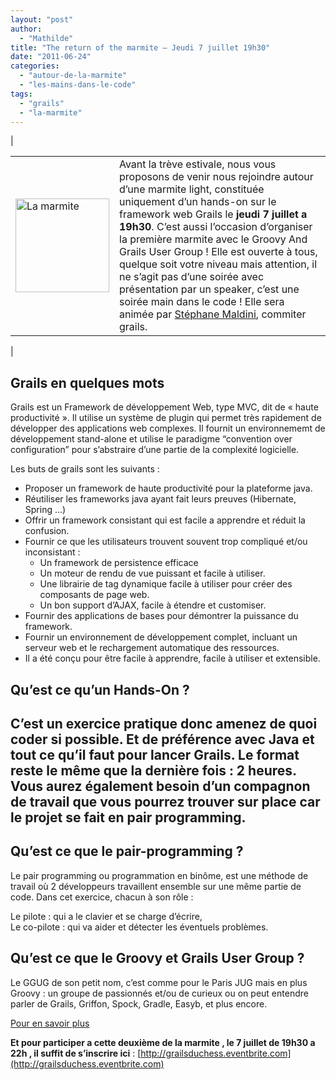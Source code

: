 ```yaml
---
layout: "post"
author: 
  - "Mathilde"
title: "The return of the marmite – Jeudi 7 juillet 19h30"
date: "2011-06-24"
categories: 
  - "autour-de-la-marmite"
  - "les-mains-dans-le-code"
tags: 
  - "grails"
  - "la-marmite"
---
```


| <table style="border-style:none"><tbody><tr><td><img class="alignleft" src="/assets/2011/06/2011-06-24-the-return-of-the-marmite-jeudi-7-juillet-19h30/logo-marmite.png" alt="La marmite" width="150" height="150"></td><td>Avant la trève estivale, nous vous proposons de venir nous rejoindre autour d’une marmite light, constituée uniquement d’un hands-on sur le framework web Grails le<strong> jeudi 7 juillet a 19h30</strong>. C’est aussi l’occasion d’organiser la première marmite avec le Groovy And Grails User Group ! Elle est ouverte à tous, quelque soit votre niveau mais attention, il ne s’agit pas d’une soirée avec présentation par un speaker, c’est une soirée main dans le code ! Elle sera animée par <a href="http://twitter.com/#!/smaldini">Stéphane Maldini</a>, commiter grails.</td></tr></tbody></table> |

## **Grails en quelques mots**

Grails est un Framework de développement Web, type MVC, dit de « haute productivité ». Il utilise un système de plugin qui permet très rapidement de développer des applications web complexes. Il fournit un environnememt de développement stand-alone et utilise le paradigme “convention over configuration” pour s’abstraire d’une partie de la complexité logicielle.

Les buts de grails sont les suivants :

- Proposer un framework de haute productivité pour la plateforme java.
- Réutiliser les frameworks java ayant fait leurs preuves (Hibernate, Spring …)
- Offrir un framework consistant qui est facile a apprendre et réduit la confusion.
- Fournir ce que les utilisateurs trouvent souvent trop compliqué et/ou inconsistant :
    - Un framework de persistence efficace
    - Un moteur de rendu de vue puissant et facile à utiliser.
    - Une librairie de tag dynamique facile à utiliser pour créer des composants de page web.
    - Un bon support d’AJAX, facile à étendre et customiser.
- Fournir des applications de bases pour démontrer la puissance du framework.
- Fournir un environnement de développement complet, incluant un serveur web et le rechargement automatique des ressources.
- Il a été conçu pour être facile à apprendre, facile à utiliser et extensible.

## **Qu’est ce qu’un Hands-On ?**

## C’est un exercice pratique donc amenez de quoi coder si possible. Et de préférence avec Java et tout ce qu’il faut pour lancer Grails. Le format reste le même que la dernière fois : 2 heures. Vous aurez également besoin d’un compagnon de travail que vous pourrez trouver sur place car le projet se fait en pair programming.

## **Qu’est ce que le pair-programming ?**

Le pair programming ou programmation en binôme, est une méthode de travail où 2 développeurs travaillent ensemble sur une même partie de code. Dans cet exercice, chacun à son rôle :

Le pilote : qui a le clavier et se charge d’écrire,  
Le co-pilote : qui va aider et détecter les éventuels problèmes.

## Qu’est ce que le Groovy et Grails User Group ?

Le GGUG de son petit nom, c’est comme pour le Paris JUG mais en plus Groovy : un groupe de passionnés et/ou de curieux ou on peut entendre parler de Grails, Griffon, Spock, Gradle, Easyb, et plus encore.

[Pour en savoir plus](http://www.meetup.com/Paris-Groovy-Grails/)

**Et pour participer a cette deuxième de la marmite , le 7 juillet de 19h30 a 22h , il suffit de s’inscrire ici** : [http://grailsduchess.eventbrite.com](http://grailsduchess.eventbrite.com)
